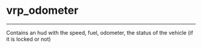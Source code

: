 # vrp_odometer

------

Contains an hud with the speed, fuel, odometer, the status of the vehicle (if it is locked or not)
